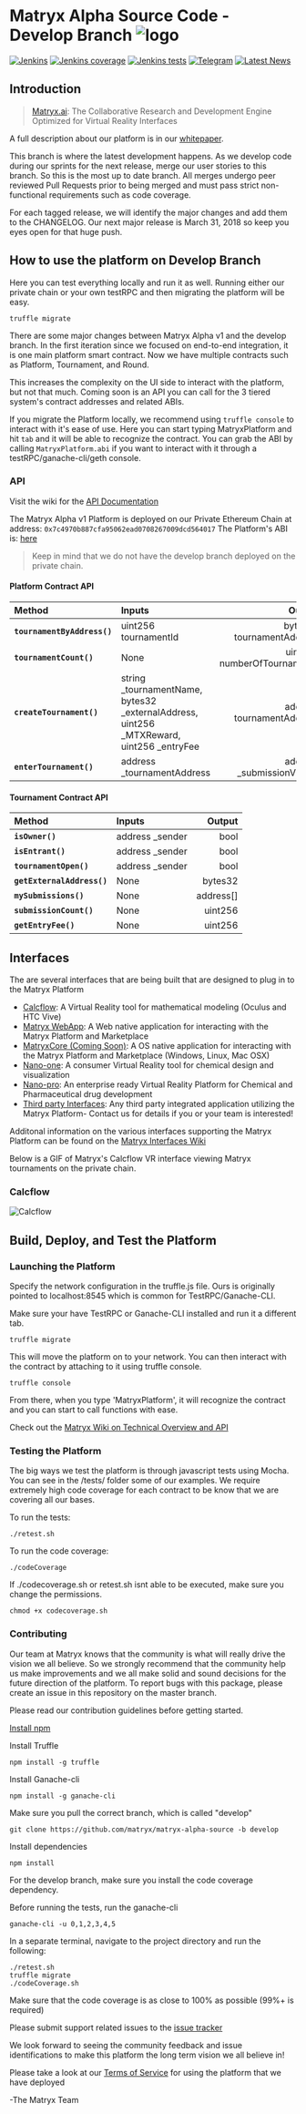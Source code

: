 # Matryx Alpha Source Code - Develop Branch ![logo](https://github.com/matryx/matryx-alpha-source/blob/master/assets/Matryx-Logo-Black-1600px.png)
[![Jenkins](https://img.shields.io/jenkins/s/https/jenkins.qa.ubuntu.com/view/Precise/view/All%20Precise/job/precise-desktop-amd64_default.svg)](http://jenkins.matryx.ai/matryx-alpha-source/build-status)
[![Jenkins coverage](https://img.shields.io/badge/coverage-Coming%20Soon-brightgreen.svg)](http://jenkins.matryx.ai/matryx-alpha-source/code-coverage)
[![Jenkins tests](https://img.shields.io/badge/tests-Coming%20Soon-brightgreen.svg)](http://jenkins.matryx.ai/matryx-alpha-source/tests)
[![Telegram](https://img.shields.io/badge/chat-Telegram-blue.svg)](https://t.me/matryxai)
[![Latest News](https://img.shields.io/badge/Blog-Medium-yellowgreen.svg)](https://blog.matryx.ai/)


## Introduction

> [Matryx.ai](https://www.matryx.ai): 
The Collaborative Research and Development Engine Optimized for Virtual Reality Interfaces

A full description about our platform is in our [whitepaper](https://matryx.ai/matryx-whitepaper.pdf).

This branch is where the latest development happens. As we develop code during our sprints for the next release, merge our user stories to this branch. So this is the most up to date branch. All merges undergo peer reviewed Pull Requests prior to being merged and must pass strict non-functional requirements such as code coverage.

For each tagged release, we will identify the major changes and add them to the CHANGELOG. Our next major release is March 31, 2018 so keep you eyes open for that huge push.

## How to use the platform on Develop Branch

Here you can test everything locally and run it as well. Running either our private chain or your own testRPC and then migrating the platform will be easy. 

```
truffle migrate
```

There are some major changes between Matryx Alpha v1 and the develop branch. In the first iteration since we focused on end-to-end integration, it is one main platform smart contract. Now we have multiple contracts such as Platform, Tournament, and Round.

This increases the complexity on the UI side to interact with the platform, but not that much. Coming soon is an API you can call for the 3 tiered system's contract addresses and related ABIs. 

If you migrate the Platform locally, we recommend using ```truffle console``` to interact with it's ease of use.
Here you can start typing MatryxPlatform and hit `tab` and it will be able to recognize the contract.
You can grab the ABI by calling `MatryxPlatform.abi` if you want to interact with it through a testRPC/ganache-cli/geth console.

### API

Visit the wiki for the [API Documentation](https://github.com/matryx/matryx-alpha-source/wiki/Platform-Technical-Overview-and-API#api)

The Matryx Alpha v1 Platform is deployed on our Private Ethereum Chain at address: `0x7c4970b887cfa95062ead0708267009dcd564017`
The Platform's ABI is: [here](https://github.com/matryx/matryx-alpha-source/blob/master/platformAbi.txt)

> Keep in mind that we do not have the develop branch deployed on the private chain.

#### Platform Contract API

  | Method    | Inputs | Output | 
|:----------|:-------------| ---: |
| **`tournamentByAddress()`** | uint256 tournamentId | bytes32 tournamentAddress|
| **`tournamentCount()`** | None | uint256 numberOfTournaments|
| **`createTournament()`** | string _tournamentName, bytes32 _externalAddress, uint256 _MTXReward, uint256 _entryFee | address tournamentAddress |
| **`enterTournament()`** | address _tournamentAddress | address _submissionViewer|

#### Tournament Contract API

| Method    | Inputs | Output | 
|:----------|:-------------| ---: |
| **`isOwner()`** | address _sender | bool |
| **`isEntrant()`** | address _sender | bool |
| **`tournamentOpen()`** | address _sender | bool |
| **`getExternalAddress()`** | None | bytes32 |
| **`mySubmissions()`** | None | address[] |
| **`submissionCount()`** | None | uint256 |
| **`getEntryFee()`** | None | uint256 |

## Interfaces
The are several interfaces that are being built that are designed to plug in to the Matryx Platform 
* [Calcflow](http://calcflow.io): A Virtual Reality tool for mathematical modeling (Oculus and HTC Vive)
* [Matryx WebApp](http://alpha.matryx.ai): A Web native application for interacting with the Matryx Platform and Marketplace
* [MatryxCore (Coming Soon)](http://matryx.ai): A OS native application for interacting with the Matryx Platform and Marketplace (Windows, Linux, Mac OSX)
* [Nano-one](http://store.steampowered.com/app/493430/nanoone/): A consumer Virtual Reality tool for chemical design and visualization
* [Nano-pro](http://nanome.ai): An enterprise ready Virtual Reality Platform for Chemical and Pharmaceutical drug development
* [Third party Interfaces](www.nanome.ai/TODO): Any third party integrated application utilizing the Matryx Platform- Contact us for details if you or your team is interested! 

Additonal information on the various interfaces supporting the Matryx Platform can be found on the [Matryx Interfaces Wiki](https://github.com/matryx/matryx-alpha-source/wiki/Matryx-Interfaces)


Below is a GIF of Matryx's Calcflow VR interface viewing Matryx tournaments on the private chain.
### Calcflow
![Calcflow](https://github.com/matryx/matryx-alpha-source/blob/master/assets/Calcflow_mtx.gif)


## Build, Deploy, and Test the Platform

### Launching the Platform
Specify the network configuration in the truffle.js file. Ours is originally pointed to localhost:8545 which is common for TestRPC/Ganache-CLI.

Make sure your have TestRPC or Ganache-CLI installed and run it a different tab.

```
truffle migrate
```

This will move the platform on to your network. You can then interact with the contract by attaching to it using truffle console.
```
truffle console
```

From there, when you type 'MatryxPlatform', it will recognize the contract and you can start to call functions with ease.

Check out the [Matryx Wiki on Technical Overview and API](https://github.com/matryx/matryx-alpha-source/wiki/Platform-Technical-Overview-and-API)

### Testing the Platform
The big ways we test the platform is through javascript tests using Mocha. You can see in the /tests/ folder some of our examples. We require extremely high code coverage for each contract to be know that we are covering all our bases. 

To run the tests:
```
./retest.sh
```

To run the code coverage:
```
./codeCoverage
```

If ./codecoverage.sh or retest.sh isnt able to be executed, make sure you change the permissions.
```
chmod +x codecoverage.sh
```

### Contributing
Our team at Matryx knows that the community is what will really drive the vision we all believe. So we strongly recommend that the community help us make improvements and we all make solid and sound decisions for the future direction of the platform. To report bugs with this package, please create an issue in this repository on the master branch.

Please read our contribution guidelines before getting started.

[Install npm](https://www.npmjs.com/get-npm?utm_source=house&utm_medium=homepage&utm_campaign=free%20orgs&utm_term=Install%20npm)


Install Truffle
```
npm install -g truffle
```

Install Ganache-cli
```
npm install -g ganache-cli
```

Make sure you pull the correct branch, which is called "develop"
```
git clone https://github.com/matryx/matryx-alpha-source -b develop
```

Install dependencies
```
npm install
```

For the develop branch, make sure you install the code coverage dependency.

Before running the tests, run the ganache-cli
```
ganache-cli -u 0,1,2,3,4,5
```

In a separate terminal, navigate to the project directory and run the following:
```
./retest.sh
truffle migrate
./codeCoverage.sh
```

Make sure that the code coverage is as close to 100% as possible (99%+ is required)

Please submit support related issues to the [issue tracker](https://github.com/matryx/matryx-alpha-source/issues)

We look forward to seeing the community feedback and issue identifications to make this platform the long term vision we all believe in!

Please take a look at our [Terms of Service](https://github.com/matryx/matryx-alpha-source/blob/master/TOS.txt) for using the platform that we have deployed

-The Matryx Team
